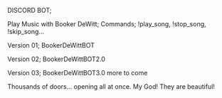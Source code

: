 DISCORD BOT;

Play Music with Booker DeWitt;
Commands; !play_song, !stop_song, !skip_song...


Version 01; BookerDeWittBOT

Version 02; BookerDeWittBOT2.0

Version 03; BookerDeWittBOT3.0
more to come


Thousands of doors... opening all at once. My God! They are beautiful!
